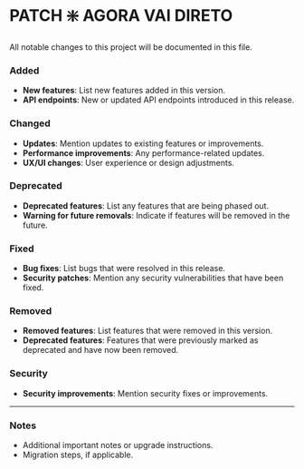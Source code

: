 # PATCH ❇️ AGORA VAI DIRETO

All notable changes to this project will be documented in this file.

### Added
- **New features**: List new features added in this version.
- **API endpoints**: New or updated API endpoints introduced in this release.

### Changed
- **Updates**: Mention updates to existing features or improvements.
- **Performance improvements**: Any performance-related updates.
- **UX/UI changes**: User experience or design adjustments.

### Deprecated
- **Deprecated features**: List any features that are being phased out.
- **Warning for future removals**: Indicate if features will be removed in the future.

### Fixed
- **Bug fixes**: List bugs that were resolved in this release.
- **Security patches**: Mention any security vulnerabilities that have been fixed.

### Removed
- **Removed features**: List features that were removed in this version.
- **Deprecated features**: Features that were previously marked as deprecated and have now been removed.

### Security
- **Security improvements**: Mention security fixes or improvements.

---

### Notes
- Additional important notes or upgrade instructions.
- Migration steps, if applicable.


